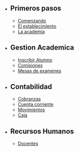 - ## Primeros pasos
    - [Comenzando](/{{route}}/{{version}}/overview)
    - [El establecimiento](/{{route}}/{{version}}/establecimiento)
    - [La academia](/{{route}}/{{version}}/academico)
- ## Gestion Academica
	- [Inscribir Alumno](/{{route}}/{{version}}/inscripciones)
	- [Comisiones](/{{route}}/{{version}}/comisiones)
	- [Mesas de examenes](/{{route}}/{{version}}/mesas)
- ## Contabilidad
	- [Cobranzas](/{{route}}/{{version}}/pagos)
	- [Cuenta corriente](/{{route}}/{{version}}/planes_pago)
	- [Movimientos](/{{route}}/{{version}}/movimientos)
	- [Caja](/{{route}}/{{version}}/cajas)
- ## Recursos Humanos
	- [Docentes](/{{route}}/{{version}}/docentes)
